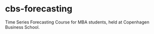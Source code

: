 # cbs-forecasting
Time Series Forecasting Course for MBA students, held at Copenhagen Business School.
